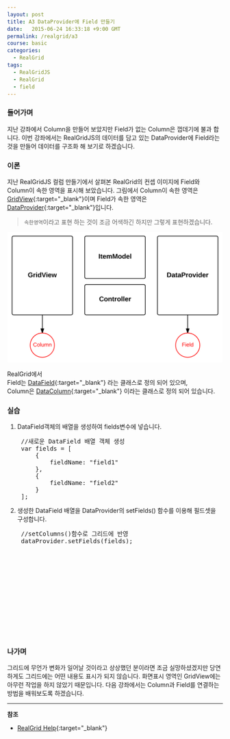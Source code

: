 ```yaml
---
layout: post
title: A3 DataProvider에 Field 만들기
date:   2015-06-24 16:33:18 +9:00 GMT
permalink: /realgrid/a3
course: basic
categories: 
  - RealGrid
tags: 
  - RealGridJS
  - RealGrid
  - field
---
```


<script type="text/javascript" src="/script/dlgrids_eval.js"></script>
<script type="text/javascript" src="/script/realgridjs.js"></script>

<script>
var gridView;
var dataProvider;
    
$(document).ready( function() {

    RealGridJS.setTrace(false);
    RealGridJS.setRootContext("/script");
    
    dataProvider = new RealGridJS.LocalDataProvider();
    gridView = new RealGridJS.GridView("realgrid");
    gridView.setDataSource(dataProvider);

    var fields = [
        {
            fieldName: "field1"
        },
        {
            fieldName: "field2"
        }
    ];

    dataProvider.setFields(fields);
});
</script>

### 들어가며

지난 강좌에서 Column을 만들어 보았지만 Field가 없는 Column은 껍데기에 불과 합니다. 이번 강좌에서는 RealGridJS의 데이터를 담고 있는 DataProvider에 Field라는 것을 만들어 데이터를 구조화 해 보기로 하겠습니다. 

### 이론

지난 RealGridJS 컬럼 만들기에서 살펴본 RealGrid의 컨셉 이미지에 Field와 Column이 속한 영역을 표시해 보았습니다. 그림에서 Column이 속한 영역은 [GridView](http://help.realgrid.com/api/GridView/){:target="_blank"}이며 Field가 속한 영역은 [DataProvider](http://help.realgrid.com/api/DataProvider/){:target="_blank"}입니다.  

> `속한영역`이라고 표현 하는 것이 조금 어색하긴 하지만 그렇게 표현하겠습니다.

![](/images/blog/20150624-realgrid-concept.png)

RealGrid에서  
Field는 [DataField](http://help.realgrid.com/api/types/DataField/){:target="_blank"} 라는 클래스로 정의 되어 있으며,    
Column은 [DataColumn](http://help.realgrid.com/api/types/DataColumn/){:target="_blank"}  이라는 클래스로 정의 되어 있습니다.

### 실습

1. DataField객체의 배열을 생성하여 fields변수에 넣습니다.

    <pre class="prettyprint">
    //새로운 DataField 배열 객체 생성
    var fields = [
        {
            fieldName: "field1"
        },
        {
            fieldName: "field2"
        }
    ];</pre>

2. 생성한 DataField 배열을 DataProvider의 setFields() 함수를 이용해 필드셋을 구성합니다.

    <pre class="prettyprint">
    //setColumns()함수로 그리드에 반영
    dataProvider.setFields(fields);</pre>

<div id="realgrid" style="width: 100%; height: 200px;"></div>
<p></p>  

### 나가며

그리드에 무언가 변화가 일어날 것이라고 상상했던 분이라면 조금 실망하셨겠지만 당연하게도 그리드에는 어떤 내용도 표시가 되지 않습니다. 화면표시 영역인 GridView에는 아무런 작업을 하지 않았기 때문입니다.
다음 강좌에서는 Column과 Field를 연결하는 방법을 배워보도록 하겠습니다.


---
**참조**

* [RealGrid Help](http://help.realgrid.com){:target="_blank"}
